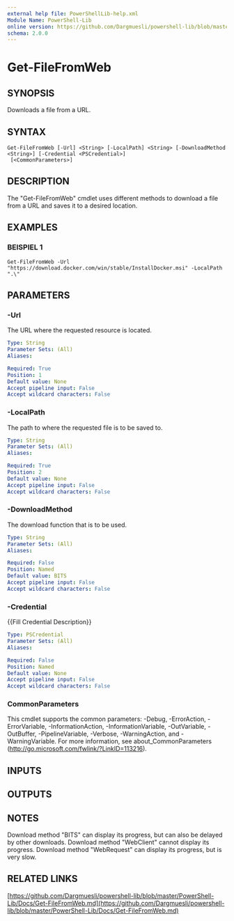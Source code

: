 ```yaml
---
external help file: PowerShellLib-help.xml
Module Name: PowerShell-Lib
online version: https://github.com/Dargmuesli/powershell-lib/blob/master/PowerShell-Lib/Docs/Get-FileFromWeb.md
schema: 2.0.0
---
```


# Get-FileFromWeb

## SYNOPSIS
Downloads a file from a URL.

## SYNTAX

```
Get-FileFromWeb [-Url] <String> [-LocalPath] <String> [-DownloadMethod <String>] [-Credential <PSCredential>]
 [<CommonParameters>]
```

## DESCRIPTION
The "Get-FileFromWeb" cmdlet uses different methods to download a file from a URL and saves it to a desired location.

## EXAMPLES

### BEISPIEL 1
```
Get-FileFromWeb -Url "https://download.docker.com/win/stable/InstallDocker.msi" -LocalPath ".\"
```

## PARAMETERS

### -Url
The URL where the requested resource is located.

```yaml
Type: String
Parameter Sets: (All)
Aliases:

Required: True
Position: 1
Default value: None
Accept pipeline input: False
Accept wildcard characters: False
```

### -LocalPath
The path to where the requested file is to be saved to.

```yaml
Type: String
Parameter Sets: (All)
Aliases:

Required: True
Position: 2
Default value: None
Accept pipeline input: False
Accept wildcard characters: False
```

### -DownloadMethod
The download function that is to be used.

```yaml
Type: String
Parameter Sets: (All)
Aliases:

Required: False
Position: Named
Default value: BITS
Accept pipeline input: False
Accept wildcard characters: False
```

### -Credential
{{Fill Credential Description}}

```yaml
Type: PSCredential
Parameter Sets: (All)
Aliases:

Required: False
Position: Named
Default value: None
Accept pipeline input: False
Accept wildcard characters: False
```

### CommonParameters
This cmdlet supports the common parameters: -Debug, -ErrorAction, -ErrorVariable, -InformationAction, -InformationVariable, -OutVariable, -OutBuffer, -PipelineVariable, -Verbose, -WarningAction, and -WarningVariable.
For more information, see about_CommonParameters (http://go.microsoft.com/fwlink/?LinkID=113216).

## INPUTS

## OUTPUTS

## NOTES
Download method "BITS" can display its progress, but can also be delayed by other downloads.
Download method "WebClient" cannot display its progress.
Download method "WebRequest" can display its progress, but is very slow.

## RELATED LINKS

[https://github.com/Dargmuesli/powershell-lib/blob/master/PowerShell-Lib/Docs/Get-FileFromWeb.md](https://github.com/Dargmuesli/powershell-lib/blob/master/PowerShell-Lib/Docs/Get-FileFromWeb.md)

